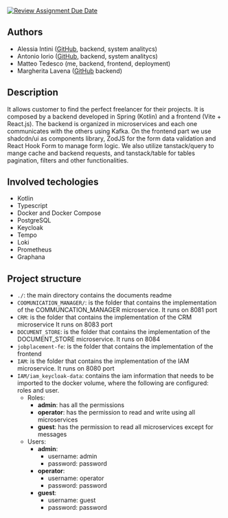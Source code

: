 [![Review Assignment Due Date](https://classroom.github.com/assets/deadline-readme-button-24ddc0f5d75046c5622901739e7c5dd533143b0c8e959d652212380cedb1ea36.svg)](https://classroom.github.com/a/58TiBSsz)

## Authors
- Alessia Intini ([GitHub](https://github.com/AlessiaIntini), backend, system analitycs)
- Antonio Iorio ([GitHub](https://github.com/antonioior), backend, system analitycs)
- Matteo Tedesco (me, backend, frontend, deployment)
- Margherita Lavena ([GitHub](https://github.com/margheritalavena) backend)

## Description
It allows customer to find the perfect freelancer for their projects. It is composed by a
backend developed in Spring (Kotlin) and a frontend (Vite + React.js). The backend is
organized in microservices and each one communicates with the others using Kafka. On
the frontend part we use shadcdn/ui as components library, ZodJS for the form data
validation and React Hook Form to manage form logic. We also utilize tanstack/query to
mange cache and backend requests, and tanstack/table for tables pagination, filters and
other functionalities.

## Involved techologies
- Kotlin
- Typescript
- Docker and Docker Compose
- PostgreSQL
- Keycloak
- Tempo
- Loki
- Prometheus
- Graphana

## Project structure
* `./`: the main directory contains the documents readme
* `COOMUNICATION_MANAGER/`: is the folder that contains the implementation of the COMMUNCATION_MANAGER microservice. 
It runs on 8081 port
* `CRM`: is the folder that contains the implementation of the CRM microservice It runs on 8083 port 
* `DOCUMENT_STORE`: is the folder that contains the implementation of the DOCUMENT_STORE microservice. It runs on 8084
* `jobplacement-fe`: is the folder that contains the implementation of the frontend
* `IAM`: is the folder that contains the implementation of the IAM microservice. It runs on 8080 port
* `IAM/iam_keycloak-data`: contains the iam information that needs to be imported to the docker volume,
where the following are configured: roles and user.
  * Roles: 
    * __admin__: has all the permissions
    * __operator__: has the permission to read and write using all microservices
    * __guest__: has the permission to read all microservices except for messages
  * Users:
    * __admin__: 
      * username: admin
      * password: password
    * __operator__:
      * username: operator
      * password: password
    * __guest__:
      * username: guest
      * password: password
